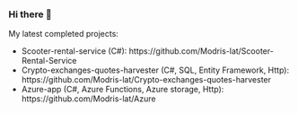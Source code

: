 ### Hi there 👋
<div>My latest completed projects:
  <ul>
    <li>Scooter-rental-service (C#): https://github.com/Modris-lat/Scooter-Rental-Service</li>
    <li>Crypto-exchanges-quotes-harvester (C#, SQL, Entity Framework, Http): https://github.com/Modris-lat/Crypto-exchanges-quotes-harvester</li>
    <li>Azure-app (C#, Azure Functions, Azure storage, Http): https://github.com/Modris-lat/Azure</li>
  </ul>
 </div>
<!--
**Modris-lat/Modris-lat** is a ✨ _special_ ✨ repository because its `README.md` (this file) appears on your GitHub profile.

Here are some ideas to get you started:

- 🔭 I’m currently working on ...
- 🌱 I’m currently learning ...
- 👯 I’m looking to collaborate on ...
- 🤔 I’m looking for help with ...
- 💬 Ask me about ...
- 📫 How to reach me: ...
- 😄 Pronouns: ...
- ⚡ Fun fact: ...
-->
